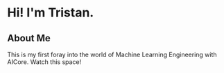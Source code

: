 # Hi! I'm Tristan.

## About Me
This is my first foray into the world of Machine Learning Engineering with AICore. Watch this space!
